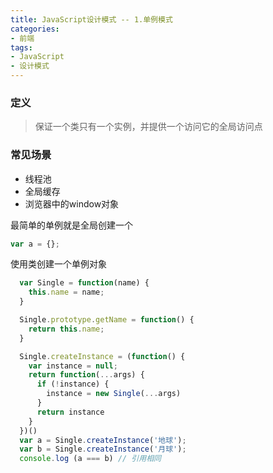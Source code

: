 ```yaml
---
title: JavaScript设计模式 -- 1.单例模式
categories:
- 前端
tags: 
- JavaScript
- 设计模式
---
```

### 定义
> 保证一个类只有一个实例，并提供一个访问它的全局访问点

### 常见场景
- 线程池
- 全局缓存
- 浏览器中的window对象

最简单的单例就是全局创建一个
```js
var a = {};
```

使用类创建一个单例对象
```js
  var Single = function(name) {
    this.name = name;
  }

  Single.prototype.getName = function() {
    return this.name;
  }

  Single.createInstance = (function() {
    var instance = null;
    return function(...args) {
      if (!instance) {
        instance = new Single(...args)
      }
      return instance
    }
  })()
  var a = Single.createInstance('地球');
  var b = Single.createInstance('月球');
  console.log (a === b) // 引用相同
```